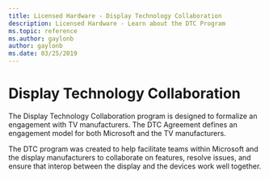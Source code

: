 ```yaml
---
title: Licensed Hardware - Display Technology Collaboration
description: Licensed Hardware - Learn about the DTC Program
ms.topic: reference
ms.author: gaylonb
author: gaylonb
ms.date: 03/25/2019
---
```


# Display Technology Collaboration

The Display Technology Collaboration program is designed to formalize an engagement with TV manufacturers. The DTC Agreement defines an engagement model for both Microsoft and the TV manufacturers. 

The DTC program was created to help facilitate teams within Microsoft and the display manufacturers to collaborate on features, resolve issues, and ensure that interop between the display and the devices work well together.

